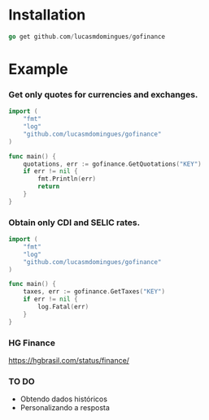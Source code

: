 # Installation

```go 
go get github.com/lucasmdomingues/gofinance
```

# Example

### Get only quotes for currencies and exchanges.

```go
import (
	"fmt"
	"log"
	"github.com/lucasmdomingues/gofinance"
)

func main() {
	quotations, err := gofinance.GetQuotations("KEY")
	if err != nil {
		fmt.Println(err)
		return
	}
}
```

### Obtain only CDI and SELIC rates.

```go
import (
	"fmt"
	"log"
	"github.com/lucasmdomingues/gofinance"
)

func main() {
	taxes, err := gofinance.GetTaxes("KEY")
	if err != nil {
		log.Fatal(err)
	}
}

```
### HG Finance
https://hgbrasil.com/status/finance/

### TO DO

* Obtendo dados históricos
* Personalizando a resposta
